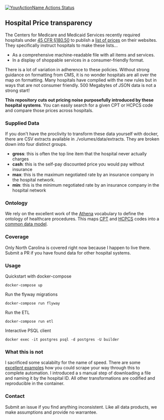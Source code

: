 [![YourActionName Actions Status](https://github.com/nathansutton/healthcare-price-transparency/workflows/CI/badge.svg)](https://github.com/nathansutton/healthcare-price-transparency/actions)

## Hospital Price transparency

The Centers for Medicare and Medicaid Services recently required hospitals under  [45 CFR §180.50](https://www.federalregister.gov/d/2019-24931/p-1010) to publish a [list of prices](https://www.cms.gov/hospital-price-transparency) on their websites.  They specifically instruct hospitals to make these lists...
- As a comprehensive machine-readable file with all items and services.   
- In a display of shoppable services in a consumer-friendly format.  

There is a lot of variation in adherence to these policies.  Without strong guidance on formatting from CMS, it is no wonder hospitals are all over the map on formatting.  Many hospitals have complied with the new rules but in ways that are not consumer friendly.  500 Megabytes of JSON data is not a strong start!

__This repository cuts out pricing noise purposefully introduced by these hospital systems__.  You can easily search for a given CPT or HCPCS code and compare those prices across hospitals.  

### Supplied Data

If you don't have the proclivity to transform these data yourself with docker, there are CSV extracts available in ./volumes/data/extracts.  They are broken down into four distinct groups.

- __gross__: this is often the top line item that the hospital never actually charges  
- __cash__: this is the self-pay discounted price you would pay without insurance
- __max__: this is the maximum negotiated rate by an insurance company in the hospital network.
- __min__: this is the minimum negotiated rate by an insurance company in the hospital network

### Ontology

We rely on the excellent work of the [Athena](https://athena.ohdsi.org/) vocabulary to define the ontology of healthcare procedures.  This maps [CPT](https://www.ama-assn.org/practice-management/cpt) and [HCPCS](https://www.cms.gov/Medicare/Coding/MedHCPCSGenInfo) codes into a [common data model](https://github.com/OHDSI/CommonDataModel).

### Coverage

Only North Carolina is covered right now because I happen to live there.  Submit a PR if you have found data for other hospital systems.  

### Usage

Quickstart with docker-compose
```
docker-compose up
```

Run the flyway migrations
```
docker-compose run flyway
```

Run the ETL
```
docker-compose run etl
```

Interactive PSQL client
```
docker exec -it postgres psql -d postgres -U builder
```

### What this is not

I sacrificed some scalabilty for the name of speed.  There are some [excellent examples](https://github.com/vsoch/hospital-chargemaster/blob/master/hospitals.tsv) how you could scrape your way through this to complete automation.  I introduced a s manual step of downloading a file and naming it by the hospital ID.  All other transformations are codified and reproducible in the container.

### Contact

Submit an issue if you find anything inconsistent.  Like all data products, we make assumptions and provide no warrantee.  

